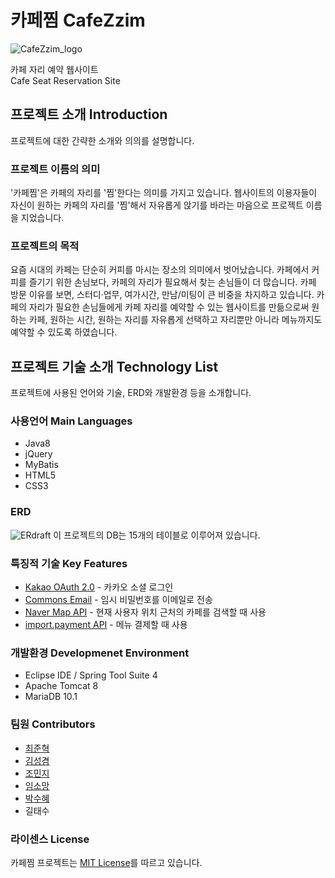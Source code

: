# 카페찜 CafeZzim 
![CafeZzim_logo](https://user-images.githubusercontent.com/96097783/154017731-26dd44ed-704d-4c92-a6a5-d17e382400f2.png)

카페 자리 예약 웹사이트<br/>
Cafe Seat Reservation Site

## 프로젝트 소개 Introduction
<p>프로젝트에 대한 간략한 소개와 의의를 설명합니다.</p>

### 프로젝트 이름의 의미
'카페찜'은 카페의 자리를 '찜'한다는 의미를 가지고 있습니다. 웹사이트의 이용자들이 자신이 원하는 카페의 자리를 '찜'해서 자유롭게 앉기를 바라는 마음으로 프로젝트 이름을 지었습니다.

### 프로젝트의 목적
요즘 시대의 카페는 단순히 커피를 마시는 장소의 의미에서 벗어났습니다. 카페에서 커피를 즐기기 위한 손님보다, 카페의 자리가 필요해서 찾는 손님들이 더 많습니다. 
카페 방문 이유를 보면, 스터디·업무, 여가시간, 만남/미팅이 큰 비중을 차지하고 있습니다. 카페의 자리가 필요한 손님들에게 카페 자리를 예약할 수 있는 웹사이트를 만듦으로써 
원하는 카페, 원하는 시간, 원하는 자리를 자유롭게 선택하고 자리뿐만 아니라 메뉴까지도 예약할 수 있도록 하였습니다.

## 프로젝트 기술 소개 Technology List
프로젝트에 사용된 언어와 기술, ERD와 개발환경 등을 소개합니다.

### 사용언어 Main Languages
+ Java8
+ jQuery
+ MyBatis
+ HTML5
+ CSS3

### ERD
![ERdraft](https://user-images.githubusercontent.com/96097783/154021414-47b89e6f-bd01-4b94-8446-eb0cc23f8bfa.png)
이 프로젝트의 DB는 15개의 테이블로 이루어져 있습니다.

### 특징적 기술 Key Features
+ [Kakao OAuth 2.0](https://developers.kakao.com/docs/latest/ko/kakaologin/common#intro) - 카카오 소셜 로그인
+ [Commons Email](https://commons.apache.org/proper/commons-email/) - 임시 비밀번호를 이메일로 전송
+ [Naver Map API](https://www.ncloud.com/product/applicationService/maps) - 현재 사용자 위치 근처의 카페를 검색할 때 사용
+ [import.payment API](https://api.iamport.kr/) - 메뉴 결제할 때 사용

### 개발환경 Developmenet Environment
+ Eclipse IDE / Spring Tool Suite 4
+ Apache Tomcat 8
+ MariaDB 10.1

### 팀원 Contributors
+ [최준혁](https://github.com/jh0718)
+ [김성겸](https://github.com/skyeome)
+ [조민지](https://github.com/miiiiinji)
+ [임소망](https://github.com/somang-lim)
+ [박수혜](https://github.com/soohyepark)
+ 길태수

### 라이센스 License
카페찜 프로젝트는 [MIT License](https://github.com/CafeZzim/Cafezzim/blob/master/LICENSE)를 따르고 있습니다.
